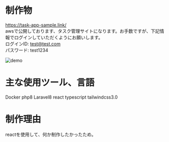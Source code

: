 # 制作物
https://task-app-sample.link/
<br />
awsで公開しております、タスク管理サイトになります。お手数ですが、下記情報でログインしていただくようにお願いします。<br />
ログインID: test@test.com <br />
パスワード: test1234

![demo](https://raw.github.com/wiki/tokatu4561/task_app/images/c37b2c3c0034a6cf31ca7da6e7ac63dd.gif)

# 主な使用ツール、言語
Docker php8 Laravel8 react typescript tailwindcss3.0

# 制作理由
reactを使用して、何か制作したかったため。
